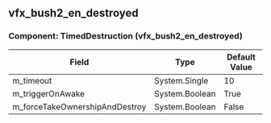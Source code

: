 ## vfx_bush2_en_destroyed

### Component: TimedDestruction (vfx_bush2_en_destroyed)

|Field|Type|Default Value|
|---|---|---|
|m_timeout|System.Single|10|
|m_triggerOnAwake|System.Boolean|True|
|m_forceTakeOwnershipAndDestroy|System.Boolean|False|

